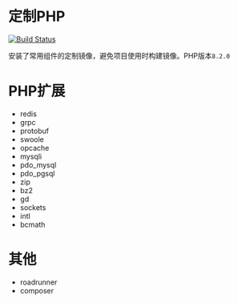 # 定制PHP

[![Build Status](https://drone.fat4.cn/api/badges/maoxuner/docker-php/status.svg?ref=refs/heads/master)](https://drone.fat4.cn/maoxuner/docker-php)

安装了常用组件的定制镜像，避免项目使用时构建镜像。PHP版本`8.2.0`

# PHP扩展

- redis
- grpc
- protobuf
- swoole
- opcache
- mysqli
- pdo_mysql
- pdo_pgsql
- zip
- bz2
- gd
- sockets
- intl
- bcmath

# 其他

- roadrunner
- composer

